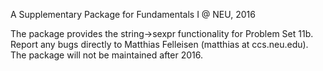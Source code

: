 
A Supplementary Package for Fundamentals I @ NEU, 2016

The package provides the string->sexpr functionality for Problem Set 11b. 
Report any bugs directly to Matthias Felleisen (matthias at ccs.neu.edu).
The package will not be maintained after 2016.
